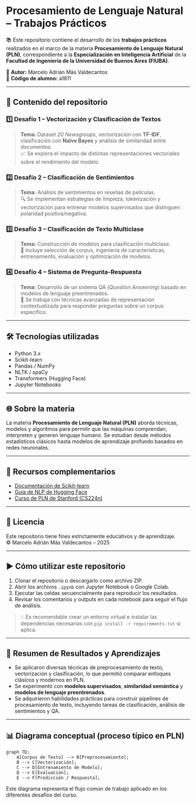 
# Procesamiento de Lenguaje Natural – Trabajos Prácticos

📚 Este repositorio contiene el desarrollo de los **trabajos prácticos** realizados en el marco de la materia **Procesamiento de Lenguaje Natural (PLN)**, correspondiente a la **Especialización en Inteligencia Artificial** de la **Facultad de Ingeniería de la Universidad de Buenos Aires (FIUBA)**.

👤 **Autor:** Marcelo Adrián Más Valdecantos  
📘 **Código de alumno:** a1811  

---

## 📂 Contenido del repositorio

### 1️⃣ Desafío 1 – Vectorización y Clasificación de Textos
> **Tema:** Dataset *20 Newsgroups*, vectorización con **TF-IDF**, clasificación con **Naïve Bayes** y análisis de similaridad entre documentos.  
> 📈 Se explora el impacto de distintas representaciones vectoriales sobre el rendimiento del modelo.

### 2️⃣ Desafío 2 – Clasificación de Sentimientos
> **Tema:** Análisis de sentimientos en reseñas de películas.  
> 🔍 Se implementan estrategias de limpieza, tokenización y vectorización para entrenar modelos supervisados que distinguen polaridad positiva/negativa.

### 3️⃣ Desafío 3 – Clasificación de Texto Multiclase
> **Tema:** Construcción de modelos para clasificación multiclase.  
> 🧪 Incluye selección de corpus, ingeniería de características, entrenamiento, evaluación y optimización de modelos.

### 4️⃣ Desafío 4 – Sistema de Pregunta-Respuesta
> **Tema:** Desarrollo de un sistema QA (*Question Answering*) basado en modelos de lenguaje preentrenados.  
> 🧠 Se trabaja con técnicas avanzadas de representación contextualizada para responder preguntas sobre un corpus específico.

---

## 🛠️ Tecnologías utilizadas

- Python 3.x
- Scikit-learn
- Pandas / NumPy
- NLTK / spaCy
- Transformers (Hugging Face)
- Jupyter Notebooks

---

## 🌐 Sobre la materia

La materia **Procesamiento de Lenguaje Natural (PLN)** aborda técnicas, modelos y algoritmos para permitir que las máquinas comprendan, interpreten y generen lenguaje humano. Se estudian desde métodos estadísticos clásicos hasta modelos de aprendizaje profundo basados en redes neuronales.

---

## 📎 Recursos complementarios

- [Documentación de Scikit-learn](https://scikit-learn.org/stable/)
- [Guía de NLP de Hugging Face](https://huggingface.co/course/chapter1)
- [Curso de PLN de Stanford (CS224n)](http://web.stanford.edu/class/cs224n/)

---

## 📄 Licencia

Este repositorio tiene fines estrictamente educativos y de aprendizaje.  
© Marcelo Adrián Más Valdecantos – 2025



---

## ▶️ Cómo utilizar este repositorio

1. Clonar el repositorio o descargarlo como archivo ZIP.
2. Abrir los archivos `.ipynb` con Jupyter Notebook o Google Colab.
3. Ejecutar las celdas secuencialmente para reproducir los resultados.
4. Revisar los comentarios y outputs en cada notebook para seguir el flujo de análisis.

> 💡 Es recomendable crear un entorno virtual e instalar las dependencias necesarias con `pip install -r requirements.txt` si aplica.

---

## 📝 Resumen de Resultados y Aprendizajes

- Se aplicaron diversas técnicas de preprocesamiento de texto, vectorización y clasificación, lo que permitió comparar enfoques clásicos y modernos en PLN.
- Se experimentó con **modelos supervisados**, **similaridad semántica** y **modelos de lenguaje preentrenados**.
- Se adquirieron habilidades prácticas para construir pipelines de procesamiento de texto, incluyendo tareas de clasificación, análisis de sentimientos y QA.

---

## 📊 Diagrama conceptual (proceso típico en PLN)

```mermaid
graph TD;
    A[Corpus de Texto] --> B[Preprocesamiento];
    B --> C[Vectorización];
    C --> D[Entrenamiento de Modelo];
    D --> E[Evaluación];
    E --> F[Predicción / Respuesta];
```

Este diagrama representa el flujo común de trabajo aplicado en los diferentes desafíos del curso.
